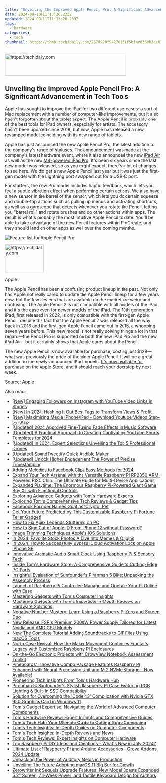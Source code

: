 ```yaml
---
title: "Unveiling the Improved Apple Pencil Pro: A Significant Advancement in Tech Tools"
date: 2024-09-10T11:13:26.233Z
updated: 2024-09-11T11:13:26.233Z
tags:
  - hardware
categories:
  - tech
thumbnail: https://thmb.techidaily.com/267d92bf94270151f5bfac8360b3ac61e42f156ac8997243316d48f1378e1df1.jpg
---
```






<!-- affiliate ads begin -->
<a href="https://aligracehair.sjv.io/c/5597632/2135373/19272" target="_top" id="2135373">
  <img src="//a.impactradius-go.com/display-ad/19272-2135373" border="0" alt="https://techidaily.com" width="392" height="72"/>
</a>
<img height="0" width="0" src="https://aligracehair.sjv.io/i/5597632/2135373/19272" style="position:absolute;visibility:hidden;" border="0" />
<!-- affiliate ads end -->




## Unveiling the Improved Apple Pencil Pro: A Significant Advancement in Tech Tools

Apple has sought to improve the iPad for two different use-cases: a sort of Mac replacement with a number of computer-like improvements, but it also hasn't forgotten about the tablet aspect. The Apple Pencil is probably one of the best tools for iPad owners, especially for artists. The accessory hasn't been updated since 2018, but now, Apple has released a new, revamped model coinciding with its new range of tablets.

 Apple has just announced the new Apple Pencil Pro, the latest addition to the company's range of styluses. The announcement was made at the company's latest hardware event, where it also announced the new [iPad Air](https://win-answers.techidaily.com/optimizing-fallout-4-performance-for-lightning-fast-loads/) as well as the new [M4-powered iPad Pro](https://some-guidance.techidaily.com/new-transform-your-note-habits-with-mematics-tools/). It's been six years since the last new model was released, so as you might expect, there's a lot of changes to see here. We did get a new Apple Pencil last year but it was just the first-gen model with the Lightning port swapped out for a USB-C port.

 For starters, the new Pro model includes haptic feedback, which lets you feel a subtle vibration effect when performing certain actions. We also have a new sensor in the barrel of the sensor, which lets you do certain squeeze and double-tap actions such as pulling up menus and activating shortcuts, as well as a gyroscope that detects whenever you rotate the Pencil, letting you "barrel roll" and rotate brushes and do other actions within apps. The result is what's probably the most intuitive Apple Pencil to date. You'll be able to take advantage of the new Pencil features within ProCreate, and they should land on other apps as well over the coming months.

![Feature list for Apple Pencil Pro](https://static1.howtogeekimages.com/wordpress/wp-content/uploads/2024/05/screenshot-05-07-2024-143624.jpg) 





<!-- affiliate ads begin -->
<a href="https://aligracehair.sjv.io/c/5597632/2115927/19272" target="_top" id="2115927">
  <img src="//a.impactradius-go.com/display-ad/19272-2115927" border="0" alt="https://techidaily.com" width="125" height="90"/>
</a>
<img height="0" width="0" src="https://aligracehair.sjv.io/i/5597632/2115927/19272" style="position:absolute;visibility:hidden;" border="0" />
<!-- affiliate ads end -->




Apple

 The Apple Pencil has been a confusing product lineup in the past. Not only has Apple not really cared to update the Apple Pencil lineup for a few years now, but the few devices that are available on the market are weird and confusing. The Apple Pencil 2 is not compatible with all models of the iPad, and it's the case even for newer models of the iPad. The 10th generation iPad, first released in 2022, is only compatible with the first-gen Apple Pencil, despite the fact that the Apple Pencil 2 was released all the way back in 2018 and the first-gen Apple Pencil came out in 2015, a whopping seven years before. This new model is not really solving things a lot in that regard—the Pencil Pro is supported on both the new iPad Pro and the new iPad Air—but it certainly shows that Apple cares about the Pencil.

 The new Apple Pencil is now available for purchase, costing just $129—what was previously the price of the older Apple Pencil. It will be a great addition to the newly-announced iPad models. [It's now available for purchase](https://www.apple.com/us/shop/goto/product/MX2D3) on the [Apple Store](https://www.apple.com/apple-pencil/), and it should reach your doorstep by next week.

 Source: [Apple](https://www.apple.com/newsroom/2024/05/apple-unveils-stunning-new-ipad-pro-with-m4-chip-and-apple-pencil-pro/)

<ins class="adsbygoogle"
     style="display:block"
     data-ad-format="autorelaxed"
     data-ad-client="ca-pub-7571918770474297"
     data-ad-slot="1223367746"></ins>



<ins class="adsbygoogle"
     style="display:block"
     data-ad-client="ca-pub-7571918770474297"
     data-ad-slot="8358498916"
     data-ad-format="auto"
     data-full-width-responsive="true"></ins>

<span class="atpl-alsoreadstyle">Also read:</span>
<div><ul>
<li><a href="https://instagram-videos.techidaily.com/new-engaging-followers-on-instagram-with-youtube-video-links-in-stories/"><u>[New] Engaging Followers on Instagram with YouTube Video Links in Stories</u></a></li>
<li><a href="https://eaxpv-info.techidaily.com/new-in-2024-hashing-it-out-best-tags-to-transform-views-and-profit/"><u>[New] In 2024, Hashing It Out  Best Tags to Transform Views & Profit</u></a></li>
<li><a href="https://facebook-video-share.techidaily.com/new-maximizing-media-iphoneipad-download-youtube-videos-step-by-step/"><u>[New] Maximizing Media  IPhone/iPad - Download Youtube Videos Step-by-Step</u></a></li>
<li><a href="https://article-knowledge.techidaily.com/updated-2024-approved-fine-tuning-fade-effects-in-music-software/"><u>[Updated] 2024 Approved  Fine-Tuning Fade Effects in Music Software</u></a></li>
<li><a href="https://youtube-blog.techidaily.com/ed-a-practical-approach-to-creating-captivating-youtube-shorts-templates-for-2024/"><u>[Updated] A Practical Approach to Creating Captivating YouTube Shorts Templates for 2024</u></a></li>
<li><a href="https://article-tips.techidaily.com/updated-in-2024-expert-selections-unveiling-the-top-5-professional-drones/"><u>[Updated] In 2024, Expert Selections  Unveiling the Top 5 Professional Drones</u></a></li>
<li><a href="https://twitter-videos.techidaily.com/updated-soundtweetify-quick-audible-maker/"><u>[Updated] SoundTweetify  Quick Audible Maker</u></a></li>
<li><a href="https://facebook-video-share.techidaily.com/updated-unlock-higher-engagement-the-power-of-precise-timestamping/"><u>[Updated] Unlock Higher Engagement  The Power of Precise Timestamping</u></a></li>
<li><a href="https://facebook-video-recording.techidaily.com/adding-melodies-to-facebook-clips-easy-methods-for-2024/"><u>Adding Melodies to Facebook Clips  Easy Methods for 2024</u></a></li>
<li><a href="https://hardware-tips.techidaily.com/expand-your-tech-arsenal-with-the-versatile-raspberry-pi-rp2350-arm-powered-risc-chip-the-ultimate-guide-for-multi-device-applications/"><u>Expand Your Tech Arsenal with the Versatile Raspberry Pi RP2350 ARM-Powered RISC Chip: The Ultimate Guide for Multi-Device Applications</u></a></li>
<li><a href="https://hardware-tips.techidaily.com/expanded-playtime-the-enormous-raspberry-pi-powered-giant-game-boy-xl-with-functional-controls/"><u>Expanded Playtime: The Enormous Raspberry Pi-Powered Giant Game Boy XL with Functional Controls</u></a></li>
<li><a href="https://hardware-tips.techidaily.com/exploring-advanced-gadgets-with-toms-hardware-experts/"><u>Exploring Advanced Gadgets with Tom's Hardware Experts</u></a></li>
<li><a href="https://hardware-tips.techidaily.com/exploring-toms-comprehensive-tech-reviews-and-gadget-tips/"><u>Exploring Tom's Comprehensive Tech Reviews & Gadget Tips</u></a></li>
<li><a href="https://facebook.techidaily.com/1719153081491-facebook-founder-names-goat-as-crypto-pet/"><u>Facebook Founder Names Goat as 'Crypto' Pet</u></a></li>
<li><a href="https://hardware-tips.techidaily.com/1723964506129-get-your-future-predicted-by-this-customizable-raspberry-pi-fortune-teller-gadget/"><u>Get Your Future Predicted by This Customizable Raspberry Pi Fortune Teller Gadget!</u></a></li>
<li><a href="https://tech-revival.techidaily.com/how-to-fix-apex-legends-stuttering-on-pc/"><u>How to Fix Apex Legends Stuttering on PC</u></a></li>
<li><a href="https://apple-account.techidaily.com/how-to-sign-out-of-apple-id-from-iphone-12-without-password-by-drfone-ios/"><u>How to Sign Out of Apple ID From iPhone 12 without Password?</u></a></li>
<li><a href="https://extra-resources.techidaily.com/image-trimming-techniques-apples-ios-solutions/"><u>Image Trimming Techniques  Apple's iOS Solutions</u></a></li>
<li><a href="https://some-knowledge.techidaily.com/in-2024-favorite-stock-photos-a-dive-into-memes-and-origins/"><u>In 2024, Favorite Stock Photos  A Dive Into Memes & Origins</u></a></li>
<li><a href="https://activate-lock.techidaily.com/in-2024-how-to-successfully-bypass-icloud-activation-lock-on-apple-iphone-se-by-drfone-ios/"><u>In 2024, How to Successfully Bypass iCloud Activation Lock on Apple iPhone SE</u></a></li>
<li><a href="https://hardware-tips.techidaily.com/innovative-aromatic-audio-smart-clock-using-raspberry-pi-and-sensory-tech/"><u>Innovative Aromatic Audio Smart Clock Using Raspberry Pi & Sensory Tech</u></a></li>
<li><a href="https://hardware-tips.techidaily.com/inside-toms-hardware-store-a-comprehensive-guide-to-cutting-edge-pc-parts/"><u>Inside Tom's Hardware Store: A Comprehensive Guide to Cutting-Edge PC Parts</u></a></li>
<li><a href="https://hardware-tips.techidaily.com/insightful-evaluation-of-sunfounders-piranman-5-bike-unpacking-the-assembly-process/"><u>Insightful Evaluation of Sunfounder's Piranman 5 Bike: Unpacking the Assembly Process</u></a></li>
<li><a href="https://hardware-tips.techidaily.com/launch-of-raspberry-pi-controller-manage-and-operate-your-pi-online-with-ease/"><u>Launch of Raspberry Pi Controller: Manage and Operate Your Pi Online with Ease</u></a></li>
<li><a href="https://hardware-help.techidaily.com/mastering-gadgets-with-toms-computer-insights/"><u>Mastering Gadgets with Tom's Computer Insights</u></a></li>
<li><a href="https://hardware-tips.techidaily.com/mastering-gadgets-with-toms-expertise-in-depth-reviews-on-hardware-solutions/"><u>Mastering Gadgets with Tom's Expertise: In-Depth Reviews on Hardware Solutions</u></a></li>
<li><a href="https://hardware-tips.techidaily.com/negative-number-mastery-learn-using-a-raspberry-pi-zero-and-screen-duo/"><u>Negative Number Mastery: Learn Using a Raspberry Pi Zero and Screen Duo</u></a></li>
<li><a href="https://hardware-tips.techidaily.com/new-release-fsps-premium-2000w-power-supply-tailored-for-latest-nvidia-and-amd-gpu-models/"><u>New Release: FSP's Premium 2000W Power Supply Tailored for Latest Nvidia and AMD GPU Models</u></a></li>
<li><a href="https://voice-adjusting.techidaily.com/new-the-complete-tutorial-adding-soundtracks-to-gif-files-using-macos-tools/"><u>New The Complete Tutorial Adding Soundtracks to GIF Files Using macOS Tools</u></a></li>
<li><a href="https://hardware-tips.techidaily.com/north-case-revival-how-the-maker-movement-continues-fractals-legacy-with-customized-raspberry-pi-enclosures/"><u>North Case Revival: How the Maker Movement Continues Fractal's Legacy with Customized Raspberry Pi Enclosures</u></a></li>
<li><a href="https://hardware-tips.techidaily.com/on-the-go-electronic-projects-with-crowview-notebook-assessment-toolkit/"><u>On-the-Go Electronic Projects with CrowView Notebook Assessment Toolkit</u></a></li>
<li><a href="https://hardware-tips.techidaily.com/pineboards-innovative-combo-package-features-raspberry-pi-enhanced-with-neural-processing-unit-and-m2-nvme-storage-now-available/"><u>Pineboards' Innovative Combo Package Features Raspberry Pi Enhanced with Neural Processing Unit and M.2 NVMe Storage - Now Available!</u></a></li>
<li><a href="https://hardware-tips.techidaily.com/pioneering-tech-insights-from-toms-hardware-hub/"><u>Pioneering Tech Insights From Tom's Hardware Hub</u></a></li>
<li><a href="https://hardware-tips.techidaily.com/pironman-5-sunfounders-stylish-raspberry-pi-case-featuring-rgb-lighting-and-built-in-ssd-compatibility/"><u>Pironman 5: Sunfounder's Stylish Raspberry Pi Case Featuring RGB Lighting & Built-In SSD Compatibility</u></a></li>
<li><a href="https://driver-error.techidaily.com/solution-for-overcoming-the-code-43-complication-with-nvidia-gtx-950-graphics-card-in-windows-11/"><u>Solution for Overcoming the 'Code 43' Complication with Nvidia GTX 950 Graphics Card in Windows 11</u></a></li>
<li><a href="https://hardware-tips.techidaily.com/toms-gadget-expertise-navigating-the-world-of-advanced-computer-components/"><u>Tom's Gadget Expertise: Navigating the World of Advanced Computer Components</u></a></li>
<li><a href="https://hardware-tips.techidaily.com/toms-hardware-review-expert-insights-and-comprehensive-guides/"><u>Tom's Hardware Review: Expert Insights and Comprehensive Guides</u></a></li>
<li><a href="https://hardware-tips.techidaily.com/toms-tech-hub-your-ultimate-guide-to-cutting-edge-computing/"><u>Tom's Tech Hub: Your Ultimate Guide to Cutting-Edge Computing</u></a></li>
<li><a href="https://hardware-tips.techidaily.com/toms-tech-insights-in-depth-guides-on-computer-components/"><u>Tom's Tech Insights: In-Depth Guides on Computer Components</u></a></li>
<li><a href="https://hardware-tips.techidaily.com/toms-tech-insights-in-depth-reviews-and-news/"><u>Tom's Tech Insights: In-Depth Reviews and News</u></a></li>
<li><a href="https://hardware-tips.techidaily.com/toms-tech-reviews-expert-insights-on-computer-hardware/"><u>Tom's Tech Reviews: Expert Insights on Computer Hardware</u></a></li>
<li><a href="https://hardware-tips.techidaily.com/top-raspberry-pi-diy-ideas-and-creations-whats-new-in-july-2024/"><u>Top Raspberry Pi DIY Ideas and Creations - What's New in July 2024?</u></a></li>
<li><a href="https://hardware-tips.techidaily.com/ultimate-list-of-raspberry-pi-and-arduino-accessories-grove-addons-2024-update/"><u>Ultimate List of Raspberry Pi and Arduino Accessories - Grove Addons 2024 Update</u></a></li>
<li><a href="https://extra-resources.techidaily.com/unpacking-the-power-of-auditory-melds-in-production/"><u>Unpacking the Power of Auditory Melds in Production</u></a></li>
<li><a href="https://fox-info.techidaily.com/unveiling-the-future-adopting-macos-11-big-sur-for-growth/"><u>Unveiling The Future  Adopting macOS 11 Big Sur for Growth</u></a></li>
<li><a href="https://hardware-tips.techidaily.com/zerowriter-ink-sequels-upgrade-features-new-model-boasts-expanded-52-screen-all-week-power-and-tactile-keyboard-design-for-authors/"><u>Zerowriter Ink Sequels Upgrade Features: New Model Boasts Expanded 5.2” Screen, All-Week Power, and Tactile Keyboard Design for Authors</u></a></li>
</ul></div>

